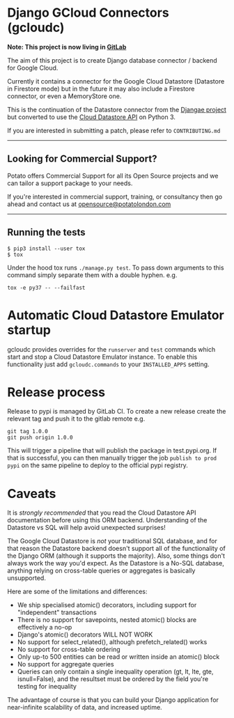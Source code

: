# Django GCloud Connectors (gcloudc)

**Note: This project is now living in [GitLab](https://gitlab.com/potato-oss/google-cloud/django-gcloud-connectors)**

The aim of this project is to create Django database connector / backend for Google Cloud.

Currently it contains a connector for the Google Cloud Datastore (Datastore in Firestore mode)
but in the future it may also include a Firestore connector, or even a MemoryStore one.

This is the continuation of the Datastore connector from the [Djangae project](https://github.com/potatolondon/djangae)
but converted to use the [Cloud Datastore API](https://googleapis.github.io/google-cloud-python/latest/datastore/) on Python 3.

If you are interested in submitting a patch, please refer to `CONTRIBUTING.md`

---

## Looking for Commercial Support?

Potato offers Commercial Support for all its Open Source projects and we can tailor a support package to your needs. 

If you're interested in commercial support, training, or consultancy then go ahead and contact us at [opensource@potatolondon.com](mailto:opensource@potatolondon.com)

---


## Running the tests

```
$ pip3 install --user tox
$ tox
```

Under the hood tox runs `./manage.py test`. To pass down arguments to this command simply separate them with a double hyphen. e.g.

```
tox -e py37 -- --failfast
```

# Automatic Cloud Datastore Emulator startup

gcloudc provides overrides for the `runserver` and `test` commands which
start and stop a Cloud Datastore Emulator instance. To enable this functionality
just add `gcloudc.commands` to your `INSTALLED_APPS` setting.

# Release process

Release to pypi is managed by GitLab CI. To create a new release create the relevant tag
and push it to the gitlab remote e.g.

```
git tag 1.0.0
git push origin 1.0.0
```

This will trigger a pipeline that will publish the package in test.pypi.org.
If that is successful, you can then manually trigger the job `publish to prod pypi` on the same pipeline to deploy to the official pypi registry.

# Caveats

It is *strongly recommended* that you read the Cloud Datastore API documentation before using this ORM backend. Understanding of the Datastore
vs SQL will help avoid unexpected surprises!

The Google Cloud Datastore is *not* your traditional SQL database, and for that reason the Datastore backend doesn't support
all of the functionality of the Django ORM (although it supports the majority). Also, some things don't always work the way
you'd expect. As the Datastore is a No-SQL database, anything relying on cross-table queries or aggregates is basically unsupported.

Here are some of the limitations and differences:

 - We ship specialised atomic() decorators, including support for "independent" transactions
 - There is no support for savepoints, nested atomic() blocks are effectively a no-op
 - Django's atomic() decorators WILL NOT WORK
 - No support for select_related(), although prefetch_related() works
 - No support for cross-table ordering
 - Only up-to 500 entities can be read or written inside an atomic() block
 - No support for aggregate queries
 - Queries can only contain a single inequality operation (gt, lt, lte, gte, isnull=False), and the resultset must be ordered by the field you're testing for inequality

The advantage of course is that you can build your Django application for near-infinite scalability of data, and increased uptime.
